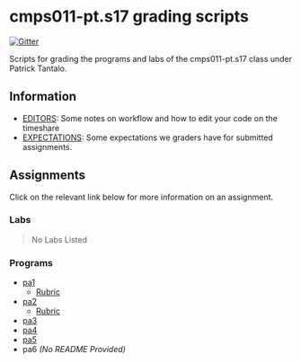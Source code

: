 # cmps011-pt.s17 grading scripts

[![Gitter](https://badges.gitter.im/4U6U57/cmps011-pt.s17.grading.svg)](https://gitter.im/4U6U57/cmps011-pt.s17.grading)

Scripts for grading the programs and labs of the cmps011-pt.s17 class
under Patrick Tantalo.

## Information
- [EDITORS](docs/EDITORS.md): Some notes on workflow and how to edit
your code on the timeshare
- [EXPECTATIONS](docs/EXPECTATIONS.md): Some expectations we graders
have for submitted assignments.

## Assignments

Click on the relevant link below for more information on an assignment.

### Labs

> No Labs Listed

### Programs

- [pa1](pa1)
    - [Rubric](pa1/RUBRIC.md)
- [pa2](pa2)
    - [Rubric](pa2/RUBRIC.md)
- [pa3](pa3)
- [pa4](pa4)
- [pa5](pa5)
- pa6 *(No README Provided)*
